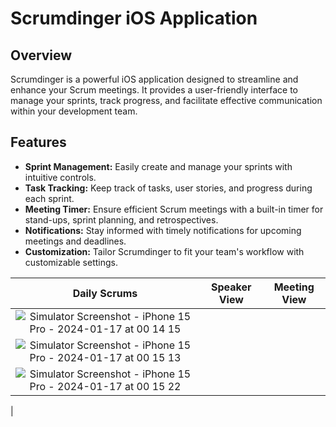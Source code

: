 # Scrumdinger iOS Application

## Overview

Scrumdinger is a powerful iOS application designed to streamline and enhance your Scrum meetings. It provides a user-friendly interface to manage your sprints, track progress, and facilitate effective communication within your development team.

## Features

- **Sprint Management:** Easily create and manage your sprints with intuitive controls.
- **Task Tracking:** Keep track of tasks, user stories, and progress during each sprint.
- **Meeting Timer:** Ensure efficient Scrum meetings with a built-in timer for stand-ups, sprint planning, and retrospectives.
- **Notifications:** Stay informed with timely notifications for upcoming meetings and deadlines.
- **Customization:** Tailor Scrumdinger to fit your team's workflow with customizable settings.


| Daily Scrums                                          | Speaker View                                           | Meeting View                                           |
| :----------------------------------------------------:|:------------------------------------------------------:|:-------------------------------------------------------:|
| ![Simulator Screenshot - iPhone 15 Pro - 2024-01-17 at 00 14 15](https://github.com/sahilkumawat/Scrumdinger-app/assets/73757457/724bd418-00b3-4959-8aec-a9fdb7698a19)
 | ![Simulator Screenshot - iPhone 15 Pro - 2024-01-17 at 00 15 13](https://github.com/sahilkumawat/Scrumdinger-app/assets/73757457/608c5039-1d1d-437c-82b7-846658ce0680)
 | ![Simulator Screenshot - iPhone 15 Pro - 2024-01-17 at 00 15 22](https://github.com/sahilkumawat/Scrumdinger-app/assets/73757457/26e3be48-925e-45ab-bbcd-87a80cc58166)
 |




